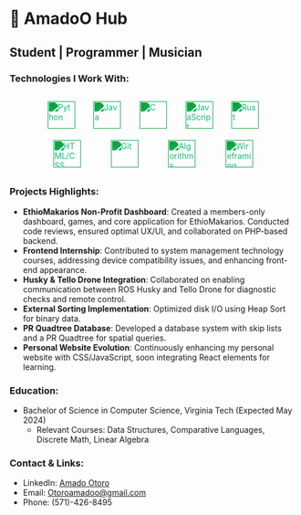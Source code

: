 
# 👋 AmadoO Hub

## Student | Programmer | Musician

<style>
  .icon-container {
    display: flex;
    align-items: center;
    justify-content: space-around;
    flex-wrap: wrap;
    max-width: 80%;
    margin: 20px auto;
  }

  .icon-container img {
    width: 48px; /* Adjust size here */
    height: 48px; /* Adjust size here */
    margin: 10px; /* Adjust spacing here */
    filter: invert(61%) sepia(98%) saturate(2889%) hue-rotate(119deg) brightness(95%) contrast(90%); /* Adjust color here */
  }
</style>

### Technologies I Work With:
<div class="icon-container">
  <img src="https://img.icons8.com/color/48/000000/python.png" alt="Python"/>
  <img src="https://img.icons8.com/color/48/000000/java-coffee-cup-logo.png" alt="Java"/>
  <img src="https://img.icons8.com/color/48/000000/c-programming.png" alt="C"/>
  <img src="https://img.icons8.com/color/48/000000/javascript.png" alt="JavaScript"/>
  <img src="https://img.icons8.com/fluency/48/000000/rust.png" alt="Rust"/>
  <img src="https://img.icons8.com/color/48/000000/html-5--v1.png" alt="HTML/CSS"/>
  <img src="https://img.icons8.com/color/48/000000/git.png" alt="Git"/>
  <img src="https://img.icons8.com/plasticine/50/000000/algorithm.png" alt="Algorithms"/>
  <img src="https://img.icons8.com/ios-filled/50/000000/image.png" alt="Wireframing"/>
</div>

### Projects Highlights:
- **EthioMakarios Non-Profit Dashboard**: Created a members-only dashboard, games, and core application for EthioMakarios. Conducted code reviews, ensured optimal UX/UI, and collaborated on PHP-based backend.
- **Frontend Internship**: Contributed to system management technology courses, addressing device compatibility issues, and enhancing front-end appearance.
- **Husky & Tello Drone Integration**: Collaborated on enabling communication between ROS Husky and Tello Drone for diagnostic checks and remote control.
- **External Sorting Implementation**: Optimized disk I/O using Heap Sort for binary data.
- **PR Quadtree Database**: Developed a database system with skip lists and a PR Quadtree for spatial queries.
- **Personal Website Evolution**: Continuously enhancing my personal website with CSS/JavaScript, soon integrating React elements for learning.

### Education:
- Bachelor of Science in Computer Science, Virginia Tech (Expected May 2024)
  - Relevant Courses: Data Structures, Comparative Languages, Discrete Math, Linear Algebra

### Contact & Links:
- LinkedIn: [Amado Otoro](https://www.linkedin.com/in/amado-otoro-72350b1a7/)
- Email: Otoroamadoo@gmail.com
- Phone: (571)-426-8495
